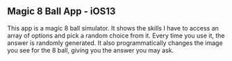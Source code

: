 Magic 8 Ball App - iOS13
----------

This app is a magic 8 ball simulator. It shows the skills I have to access an array of options and pick a random choice from it. Every time you use it, the answer is randomly generated. It also programmatically changes the image you see for the 8 ball, giving you the answer you may ask. 

